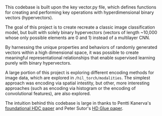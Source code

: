 This codebase is built upon the key vector.py file, which defines functions for creating and performing key operations with hyperdimensional binary vectors (hypervectors). 

The goal of this project is to create recreate a classic image classification model, but built with solely binary hypervectors (vectors of length ~10,000 whose only possible elements are 0 and 1) instead of a multilayer CNN.

By harnessing the unique properties and behaviors of randomly generated vectors within a high dimensional space, it was possible to create meaningful representational relationships that enable supervised learning purely with binary hypervectors. 

A large portion of this project is exploring different encoding methods for image data, which are explored in `/hil_torch/modalities`. The simplest approach was encoding via spatial intestity, but other, more interesting approaches (such as encoding via histogram or the encoding of convolutional features), are also explored.

The intuition behind this codebase is large in thanks to Pentti Kanerva's [foundational HDC paper](https://rctn.org/vs265/kanerva09-hyperdimensional.pdf) and Peter Sutor's [HD Glue paper](https://arxiv.org/pdf/2205.15534).


